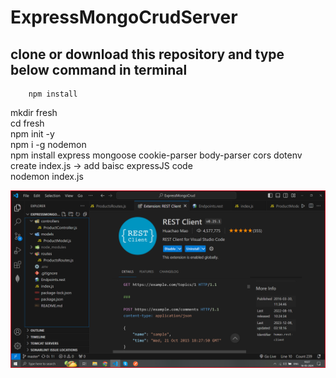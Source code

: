 # ExpressMongoCrudServer

## clone or download this repository and type below command in terminal
``` 
    npm install
```
mkdir fresh <br>
cd fresh <br>
npm init -y <br>
npm i -g nodemon <br>
npm install express mongoose cookie-parser body-parser cors dotenv <br>
create index.js -> add baisc expressJS code <br>
nodemon index.js <br>

<img src="./extension.png" alt="extension and directory structure image">